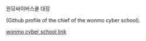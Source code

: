 원모싸이버스쿨 대장

(Github profile of the chief of the wonmo cyber school).

[wonmo cyber school link](https://wonmocyberschool.com)
